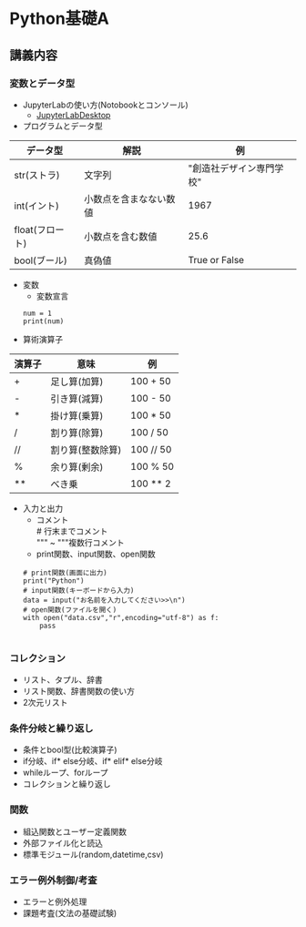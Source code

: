 # Python基礎A
## 講義内容
### 変数とデータ型
* JupyterLabの使い方(Notobookとコンソール)
    * [JupyterLabDesktop](https://github.com/jupyterlab/jupyterlab-desktop "Download") 
* プログラムとデータ型  

| データ型 | 解説 | 例 |
| ---------------- | ---------------- | ---------------- |
| str(ストラ) | 文字列 | "創造社デザイン専門学校" |
| int(イント) | 小数点を含まなない数値 | 1967 |
| float(フロート) | 小数点を含む数値 | 25.6 |
| bool(ブール) | 真偽値 |True or False | 

* 変数
    * 変数宣言
    ```
    num = 1
    print(num)
    ```
* 算術演算子

| 演算子 | 意味 | 例 |
| ---------------- | ---------------- | ---------------- |
| + | 足し算(加算) | 100 + 50 |
| - | 引き算(減算) | 100 - 50 |
| * | 掛け算(乗算) | 100 * 50 |
| / | 割り算(除算) | 100 / 50 | 
| // | 割り算(整数除算) | 100 // 50 | 
| % | 余り算(剰余) | 100 % 50 | 
| ** | べき乗 | 100 ** 2 | 

* 入力と出力
    * コメント  
        \# 行末までコメント  
        """ ~ """複数行コメント
    * print関数、input関数、open関数
    ```
    # print関数(画面に出力)
    print("Python")
    # input関数(キーボードから入力)
    data = input("お名前を入力してください>>\n")
    # open関数(ファイルを開く)
    with open("data.csv","r",encoding="utf-8") as f:
        pass
    

### コレクション
* リスト、タプル、辞書
* リスト関数、辞書関数の使い方
* 2次元リスト

### 条件分岐と繰り返し
* 条件とbool型(比較演算子)
* if分岐、if* else分岐、if* elif* else分岐
* whileループ、forループ
* コレクションと繰り返し

### 関数
* 組込関数とユーザー定義関数
* 外部ファイル化と読込
* 標準モジュール(random,datetime,csv)

### エラー例外制御/考査
* エラーと例外処理
* 課題考査(文法の基礎試験)
